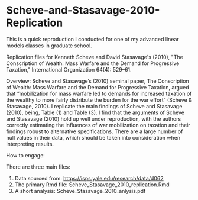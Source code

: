 # Scheve-and-Stasavage-2010-Replication
This is a quick reproduction I conducted for one of my advanced linear models classes in graduate school.

Replication files for Kenneth Scheve and David Stasavage's (2010), "The Conscription of Wealth: Mass Warfare and the Demand for Progressive Taxation," International Organization 64(4): 529–61.

Overview:
Scheve and Stasavage’s (2010) seminal paper, The Conscription of Wealth: Mass Warfare and the Demand for Progressive Taxation, argued that
“mobilization for mass warfare led to demands for increased taxation of the wealthy to more fairly distribute the burden for the war effort” (Scheve & Stasavage, 2010). I replicate the main findings of Scheve and Stasavage (2010), being, Table (1) and Table (3). I find that the arguments of Scheve and Stasavage (2010) hold up well under reproduction, with the authors correctly estimating the influences of war mobilization on taxation and their findings robust to alternative specifications. There are a large number of null values in their data, which should be taken into consideration when interpreting results. 

How to engage:

There are three main files:
1. Data sourced from: https://isps.yale.edu/research/data/d062
2. The primary Rmd file: Scheve_Stasavage_2010_replication.Rmd
3. A short analysis: Scheve_Stasavage_2010_anlysis.pdf

